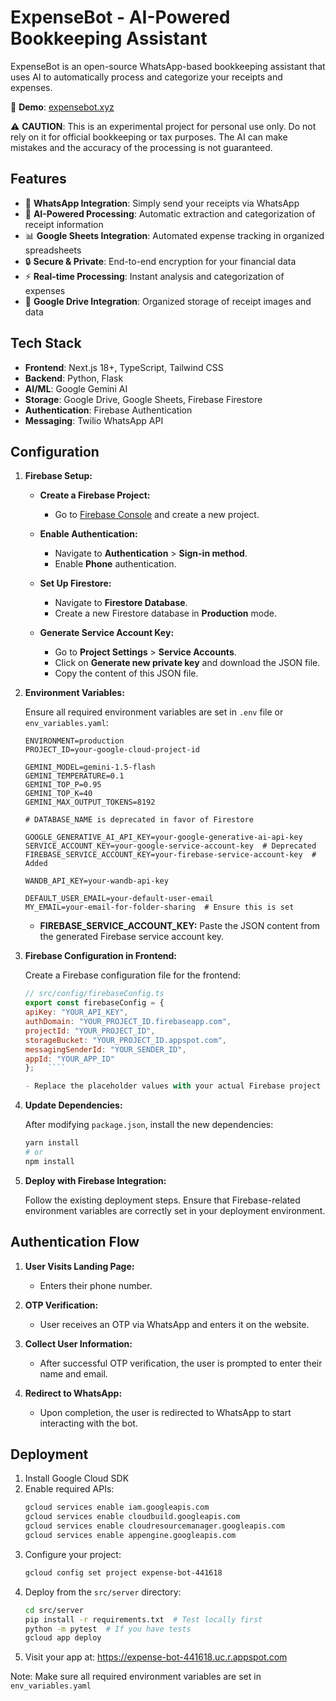 # ExpenseBot - AI-Powered Bookkeeping Assistant

ExpenseBot is an open-source WhatsApp-based bookkeeping assistant that uses AI to automatically process and categorize your receipts and expenses.

🔗 **Demo**: [expensebot.xyz](https://expensebot.xyz)

⚠️ **CAUTION**: This is an experimental project for personal use only. Do not rely on it for official bookkeeping or tax purposes. The AI can make mistakes and the accuracy of the processing is not guaranteed.

## Features

- 📱 **WhatsApp Integration**: Simply send your receipts via WhatsApp
- 🤖 **AI-Powered Processing**: Automatic extraction and categorization of receipt information
- 📊 **Google Sheets Integration**: Automated expense tracking in organized spreadsheets
- 🔒 **Secure & Private**: End-to-end encryption for your financial data
- ⚡ **Real-time Processing**: Instant analysis and categorization of expenses
- 📁 **Google Drive Integration**: Organized storage of receipt images and data

## Tech Stack

- **Frontend**: Next.js 18+, TypeScript, Tailwind CSS
- **Backend**: Python, Flask
- **AI/ML**: Google Gemini AI
- **Storage**: Google Drive, Google Sheets, Firebase Firestore
- **Authentication**: Firebase Authentication
- **Messaging**: Twilio WhatsApp API

## Configuration

1. **Firebase Setup:**
   
   - **Create a Firebase Project:**
     - Go to [Firebase Console](https://console.firebase.google.com/) and create a new project.
   
   - **Enable Authentication:**
     - Navigate to **Authentication** > **Sign-in method**.
     - Enable **Phone** authentication.
   
   - **Set Up Firestore:**
     - Navigate to **Firestore Database**.
     - Create a new Firestore database in **Production** mode.
   
   - **Generate Service Account Key:**
     - Go to **Project Settings** > **Service Accounts**.
     - Click on **Generate new private key** and download the JSON file.
     - Copy the content of this JSON file.
   
2. **Environment Variables:**
   
   Ensure all required environment variables are set in `.env` file or `env_variables.yaml`:
   
   ```env
   ENVIRONMENT=production
   PROJECT_ID=your-google-cloud-project-id
   
   GEMINI_MODEL=gemini-1.5-flash
   GEMINI_TEMPERATURE=0.1
   GEMINI_TOP_P=0.95
   GEMINI_TOP_K=40
   GEMINI_MAX_OUTPUT_TOKENS=8192
   
   # DATABASE_NAME is deprecated in favor of Firestore
   
   GOOGLE_GENERATIVE_AI_API_KEY=your-google-generative-ai-api-key
   SERVICE_ACCOUNT_KEY=your-google-service-account-key  # Deprecated
   FIREBASE_SERVICE_ACCOUNT_KEY=your-firebase-service-account-key  # Added
   
   WANDB_API_KEY=your-wandb-api-key
   
   DEFAULT_USER_EMAIL=your-default-user-email
   MY_EMAIL=your-email-for-folder-sharing  # Ensure this is set
   ```
   
   - **FIREBASE_SERVICE_ACCOUNT_KEY:** Paste the JSON content from the generated Firebase service account key.

3. **Firebase Configuration in Frontend:**
   
   Create a Firebase configuration file for the frontend:
      ````javascript
   // src/config/firebaseConfig.ts
   export const firebaseConfig = {
     apiKey: "YOUR_API_KEY",
     authDomain: "YOUR_PROJECT_ID.firebaseapp.com",
     projectId: "YOUR_PROJECT_ID",
     storageBucket: "YOUR_PROJECT_ID.appspot.com",
     messagingSenderId: "YOUR_SENDER_ID",
     appId: "YOUR_APP_ID"
   };   ````
   
   - Replace the placeholder values with your actual Firebase project credentials.

4. **Update Dependencies:**
   
   After modifying `package.json`, install the new dependencies:
   
   ```bash
   yarn install
   # or
   npm install
   ```

5. **Deploy with Firebase Integration:**
   
   Follow the existing deployment steps. Ensure that Firebase-related environment variables are correctly set in your deployment environment.

## Authentication Flow

1. **User Visits Landing Page:**
   - Enters their phone number.

2. **OTP Verification:**
   - User receives an OTP via WhatsApp and enters it on the website.

3. **Collect User Information:**
   - After successful OTP verification, the user is prompted to enter their name and email.

4. **Redirect to WhatsApp:**
   - Upon completion, the user is redirected to WhatsApp to start interacting with the bot.

## Deployment

1. Install Google Cloud SDK
2. Enable required APIs:
   ```bash
   gcloud services enable iam.googleapis.com
   gcloud services enable cloudbuild.googleapis.com
   gcloud services enable cloudresourcemanager.googleapis.com
   gcloud services enable appengine.googleapis.com
   ```
3. Configure your project:
   ```bash
   gcloud config set project expense-bot-441618
   ```
4. Deploy from the `src/server` directory:
   ```bash
   cd src/server
   pip install -r requirements.txt  # Test locally first
   python -m pytest  # If you have tests
   gcloud app deploy
   ```
5. Visit your app at: https://expense-bot-441618.uc.r.appspot.com

Note: Make sure all required environment variables are set in `env_variables.yaml`

